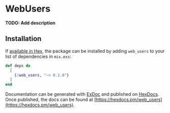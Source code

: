 # WebUsers

**TODO: Add description**

## Installation

If [available in Hex](https://hex.pm/docs/publish), the package can be installed
by adding `web_users` to your list of dependencies in `mix.exs`:

```elixir
def deps do
  [
    {:web_users, "~> 0.1.0"}
  ]
end
```

Documentation can be generated with [ExDoc](https://github.com/elixir-lang/ex_doc)
and published on [HexDocs](https://hexdocs.pm). Once published, the docs can
be found at [https://hexdocs.pm/web_users](https://hexdocs.pm/web_users).

